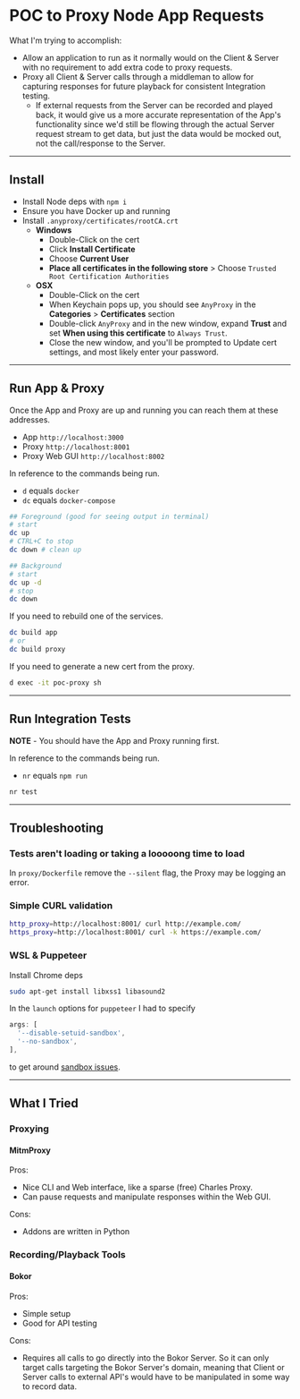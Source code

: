 # POC to Proxy Node App Requests

What I'm trying to accomplish:
- Allow an application to run as it normally would on the Client & Server with
  no requirement to add extra code to proxy requests.
- Proxy all Client & Server calls through a middleman to allow for capturing
  responses for future playback for consistent Integration testing.
  - If external requests from the Server can be recorded and played back, it
    would give us a more accurate representation of the App's functionality
    since we'd still be flowing through the actual Server request stream to get
    data, but just the data would be mocked out, not the call/response to the
    Server.

---

## Install

- Install Node deps with `npm i`
- Ensure you have Docker up and running
- Install `.anyproxy/certificates/rootCA.crt`
  - **Windows**
    - Double-Click on the cert
    - Click **Install Certificate**
    - Choose **Current User**
    - **Place all certificates in the following store** > Choose `Trusted Root Certification Authorities`
  - **OSX**
    - Double-Click on the cert
    - When Keychain pops up, you should see `AnyProxy` in the **Categories** > **Certificates** section
    - Double-click `AnyProxy` and in the new window, expand **Trust** and set
      **When using this certificate** to `Always Trust`.
    - Close the new window, and you'll be prompted to Update cert settings,
      and most likely enter your password.

---

## Run App & Proxy

Once the App and Proxy are up and running you can reach them at these addresses.
- App `http://localhost:3000`
- Proxy `http://localhost:8001`
- Proxy Web GUI `http://localhost:8002`

In reference to the commands being run.
- `d` equals `docker`
- `dc` equals `docker-compose`

```sh
## Foreground (good for seeing output in terminal)
# start
dc up
# CTRL+C to stop
dc down # clean up

## Background
# start
dc up -d
# stop
dc down
```

If you need to rebuild one of the services.
```sh
dc build app
# or
dc build proxy
```

If you need to generate a new cert from the proxy.
```sh
d exec -it poc-proxy sh
```

---

## Run Integration Tests

**NOTE** - You should have the App and Proxy running first.

In reference to the commands being run.
- `nr` equals `npm run`

```sh
nr test
```

---

## Troubleshooting

### Tests aren't loading or taking a looooong time to load

In `proxy/Dockerfile` remove the `--silent` flag, the Proxy may be logging an
error.

### Simple CURL validation

```sh
http_proxy=http://localhost:8001/ curl http://example.com/
https_proxy=http://localhost:8001/ curl -k https://example.com/
```

### WSL & Puppeteer

Install Chrome deps
```sh
sudo apt-get install libxss1 libasound2
```
In the `launch` options for `puppeteer` I had to specify
```js
args: [
  '--disable-setuid-sandbox',
  '--no-sandbox',
],
```
to get around [sandbox issues](https://github.com/GoogleChrome/puppeteer/blob/master/docs/troubleshooting.md#setting-up-chrome-linux-sandbox).

---

## What I Tried

### Proxying

#### MitmProxy

Pros:
- Nice CLI and Web interface, like a sparse (free) Charles Proxy.
- Can pause requests and manipulate responses within the Web GUI.

Cons:
- Addons are written in Python

### Recording/Playback Tools

#### Bokor

Pros:
- Simple setup
- Good for API testing

Cons:
- Requires all calls to go directly into the Bokor Server. So it can only target
  calls targeting the Bokor Server's domain, meaning that Client or Server
  calls to external API's would have to be manipulated in some way to record
  data.
